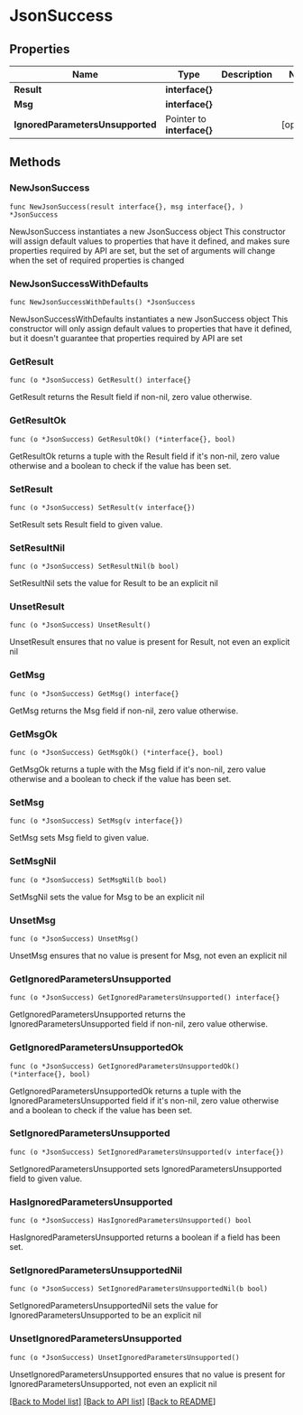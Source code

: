 # JsonSuccess

## Properties

Name | Type | Description | Notes
------------ | ------------- | ------------- | -------------
**Result** | **interface{}** |  | 
**Msg** | **interface{}** |  | 
**IgnoredParametersUnsupported** | Pointer to **interface{}** |  | [optional] 

## Methods

### NewJsonSuccess

`func NewJsonSuccess(result interface{}, msg interface{}, ) *JsonSuccess`

NewJsonSuccess instantiates a new JsonSuccess object
This constructor will assign default values to properties that have it defined,
and makes sure properties required by API are set, but the set of arguments
will change when the set of required properties is changed

### NewJsonSuccessWithDefaults

`func NewJsonSuccessWithDefaults() *JsonSuccess`

NewJsonSuccessWithDefaults instantiates a new JsonSuccess object
This constructor will only assign default values to properties that have it defined,
but it doesn't guarantee that properties required by API are set

### GetResult

`func (o *JsonSuccess) GetResult() interface{}`

GetResult returns the Result field if non-nil, zero value otherwise.

### GetResultOk

`func (o *JsonSuccess) GetResultOk() (*interface{}, bool)`

GetResultOk returns a tuple with the Result field if it's non-nil, zero value otherwise
and a boolean to check if the value has been set.

### SetResult

`func (o *JsonSuccess) SetResult(v interface{})`

SetResult sets Result field to given value.


### SetResultNil

`func (o *JsonSuccess) SetResultNil(b bool)`

 SetResultNil sets the value for Result to be an explicit nil

### UnsetResult
`func (o *JsonSuccess) UnsetResult()`

UnsetResult ensures that no value is present for Result, not even an explicit nil
### GetMsg

`func (o *JsonSuccess) GetMsg() interface{}`

GetMsg returns the Msg field if non-nil, zero value otherwise.

### GetMsgOk

`func (o *JsonSuccess) GetMsgOk() (*interface{}, bool)`

GetMsgOk returns a tuple with the Msg field if it's non-nil, zero value otherwise
and a boolean to check if the value has been set.

### SetMsg

`func (o *JsonSuccess) SetMsg(v interface{})`

SetMsg sets Msg field to given value.


### SetMsgNil

`func (o *JsonSuccess) SetMsgNil(b bool)`

 SetMsgNil sets the value for Msg to be an explicit nil

### UnsetMsg
`func (o *JsonSuccess) UnsetMsg()`

UnsetMsg ensures that no value is present for Msg, not even an explicit nil
### GetIgnoredParametersUnsupported

`func (o *JsonSuccess) GetIgnoredParametersUnsupported() interface{}`

GetIgnoredParametersUnsupported returns the IgnoredParametersUnsupported field if non-nil, zero value otherwise.

### GetIgnoredParametersUnsupportedOk

`func (o *JsonSuccess) GetIgnoredParametersUnsupportedOk() (*interface{}, bool)`

GetIgnoredParametersUnsupportedOk returns a tuple with the IgnoredParametersUnsupported field if it's non-nil, zero value otherwise
and a boolean to check if the value has been set.

### SetIgnoredParametersUnsupported

`func (o *JsonSuccess) SetIgnoredParametersUnsupported(v interface{})`

SetIgnoredParametersUnsupported sets IgnoredParametersUnsupported field to given value.

### HasIgnoredParametersUnsupported

`func (o *JsonSuccess) HasIgnoredParametersUnsupported() bool`

HasIgnoredParametersUnsupported returns a boolean if a field has been set.

### SetIgnoredParametersUnsupportedNil

`func (o *JsonSuccess) SetIgnoredParametersUnsupportedNil(b bool)`

 SetIgnoredParametersUnsupportedNil sets the value for IgnoredParametersUnsupported to be an explicit nil

### UnsetIgnoredParametersUnsupported
`func (o *JsonSuccess) UnsetIgnoredParametersUnsupported()`

UnsetIgnoredParametersUnsupported ensures that no value is present for IgnoredParametersUnsupported, not even an explicit nil

[[Back to Model list]](../README.md#documentation-for-models) [[Back to API list]](../README.md#documentation-for-api-endpoints) [[Back to README]](../README.md)


